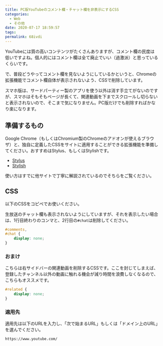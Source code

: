 ```yaml
---
title: PC版YouTubeのコメント欄・チャット欄を非表示にするCSS
categories:
  - Web
  - その他
date: 2020-07-17 18:59:57
tags:
permalink: 68ivdi
---
```


YouTubeには質の高いコンテンツがたくさんありますが、コメント欄の民度は低いですよね。個人的にはコメント欄は全て廃止でいい（過激派）と思っているくらいです。

で、普段どうやってコメント欄を見ないようにしているかというと、Chromeの拡張機能でコメント欄自体が表示されないよう、CSSで削除しています。

スマホ版は、サードパーティー製のアプリを使う以外は消す手立てがないのですが、スマホはそもそもページが長くて、関連動画を下までスクロールし切らないと表示されないので、そこまで気になりません。PC版だけでも削除すればかなり楽になります。


## 準備するもの

Google Chrome（もしくはChromium製のChromeのアドオンが使えるブラウザ）と、独自に定義したCSSをサイトに適用することができる拡張機能を準備してください。おすすめはStylus、もしくはStylishです。

- [Stylus](https://chrome.google.com/webstore/detail/stylus/clngdbkpkpeebahjckkjfobafhncgmne?hl=ja)
- [Stylish](https://chrome.google.com/webstore/detail/stylish-custom-themes-for/fjnbnpbmkenffdnngjfgmeleoegfcffe?hl=ja)

使い方はすでに他サイトで丁寧に解説されているのでそちらをご覧ください。



## CSS

以下のCSSをコピペでお使いください。

生放送のチャット欄も表示されないようにしていますが、それを表示したい場合は、1行目終わりのコンマと、2行目の`#chat`は削除してください。


```css
#comments,
#chat {
    display: none;
}
```

### おまけ

こちらは右サイドバーの関連動画を削除するCSSです。ここを封じてしまえば、登録したチャンネル以外の動画に触れる機会が減り時間を浪費しなくなるので、こちらもオススメです。

```css
#related {
    display: none;
}
```


### 適用先

適用先は以下のURLを入力し、「次で始まるURL」もしくは「ドメイン上のURL」を選んでください。

```plaintext
https://www.youtube.com/
```
